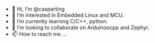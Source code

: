 - 👋 Hi, I’m @casparting
- 👀 I’m interested in Embedded Linux and MCU.
- 🌱 I’m currently learning C/C++, python.
- 💞️ I’m looking to collaborate on Arduinoocpp and Zephyr.
- 📫 How to reach me ...

<!---
casparting/casparting is a ✨ special ✨ repository because its `README.md` (this file) appears on your GitHub profile.
You can click the Preview link to take a look at your changes.
--->
